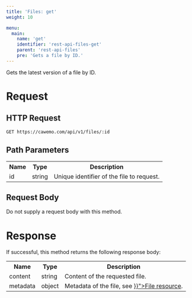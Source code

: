 ```yaml
---
title: 'Files: get'
weight: 10

menu:
  main:
    name: 'get'
    identifier: 'rest-api-files-get'
    parent: 'rest-api-files'
    pre: 'Gets a file by ID.'
---
```


Gets the latest version of a file by ID.

# Request

## HTTP Request

```
GET https://cawemo.com/api/v1/files/:id
```

## Path Parameters

<table class="table table-striped">
 <tr>
   <th>Name</th>
   <th>Type</th>
   <th>Description</th>
 </tr>
  <tr>
    <td>id</td>
    <td>string</td>
    <td>Unique identifier of the file to request.</td>
  </tr>
</table>

## Request Body

Do not supply a request body with this method.

# Response

If successful, this method returns the following response body:

<table class="table table-striped">
  <tr>
    <th>Name</th>
    <th>Type</th>
    <th>Description</th>
  </tr>
  <tr>
    <td>content</td>
    <td>string</td>
    <td>Content of the requested file.</td>
  </tr>
  <tr>
    <td>metadata</td>
    <td>object</td>
    <td>Metadata of the file, see <a href="{{< ref "/reference/rest-api/files/_index.md#resource-representation" >}}">File resource</a>.</td>
  </tr>
</table>
